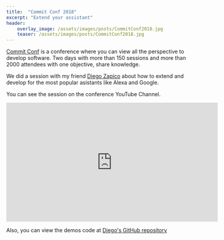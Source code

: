 ```yaml
---
title:  "Commit Conf 2018"
excerpt: "Extend your assistant"
header:
    overlay_image: /assets/images/posts/CommitConf2018.jpg
    teaser: /assets/images/posts/CommitConf2018.jpg
---
```


[Commit Conf](https://2018.commit-conf.com/) is a conference where you can view all the perspective to develop software. Two days with more than 150 sessions and more than 2000 attendees with one objective, share knowledge. 

We did a session with my friend [Diego Zapico](https://twitter.com/dzapic0) about how to extend and develop for the most popular asistants like Alexa and Google. 

You can see the session on the conference YouTube Channel. 

<iframe width="560" height="315" src="https://www.youtube.com/embed/IQp_fkgiS0s" frameborder="0" allow="accelerometer; autoplay; encrypted-media; gyroscope; picture-in-picture" allowfullscreen></iframe>

Also, you can view the demos code at [Diego's GitHub repository](https://github.com/zapiko/ExtiendeAlAsistente) 